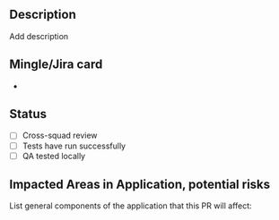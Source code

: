 ## Description
Add description

## Mingle/Jira card
* [<card number>](https:<URL>)

## Status

- [ ] Cross-squad review
- [ ] Tests have run successfully
- [ ] QA tested locally
## Impacted Areas in Application, potential risks
List general components of the application that this PR will affect:

